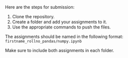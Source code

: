 Here are the steps for submission:

1. Clone the repository.
2. Create a folder and add your assignments to it.
3. Use the appropriate commands to push the files.

The assignments should be named in the following format:
`firstname_rollno_pandas/numpy.ipynb`

Make sure to include both assignments in each folder.
